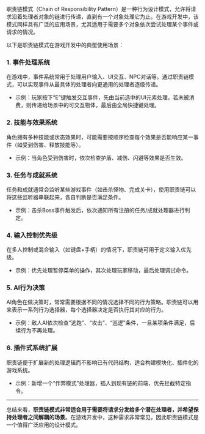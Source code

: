 职责链模式（Chain of Responsibility Pattern）是一种行为设计模式，允许将请求沿着处理者对象的链进行传递，直到有一个对象处理它为止。在游戏开发中，该模式同样具有广泛的应用场景，尤其适用于需要多个对象依次尝试处理某个事件或请求的情况。

以下是职责链模式在游戏开发中的典型使用场景：

### 1. **事件处理系统**
在游戏中，事件系统常用于处理用户输入、UI交互、NPC对话等。通过职责链模式，可以实现事件从最具体的处理者向更通用的处理者逐级传递。
- 示例：玩家按下“E”键触发交互事件，先由当前选中的UI元素处理，若未被消费，则传递给场景中的可交互物体，最后由全局快捷键处理。

### 2. **技能与效果系统**
角色拥有多种技能或状态效果时，可能需要按顺序检查每个效果是否能响应某一事件（如受到伤害、释放技能等）。
- 示例：当角色受到伤害时，依次检查护盾、减伤、闪避等效果是否生效。

### 3. **任务与成就系统**
任务和成就通常会监听某些游戏事件（如击杀怪物、完成关卡），使用职责链可以将这些监听器串联起来，各自判断是否满足条件。
- 示例：击杀Boss事件触发后，依次通知所有注册的任务/成就处理器进行判定。

### 4. **输入控制优先级**
在多人控制或混合输入（如键盘+手柄）的情况下，职责链可用于定义输入优先级。
- 示例：优先处理暂停菜单的操作，其次处理玩家移动，最后处理调试命令。

### 5. **AI行为决策**
AI角色在做决策时，常常需要根据不同的情况选择不同的行为策略。职责链可以用来表示一系列行为选择器，每个选择器决定是否执行其对应的行为。
- 示例：敌人AI依次检查“逃跑”、“攻击”、“巡逻”条件，一旦某项条件满足，后续行为不再处理。

### 6. **插件式系统扩展**
职责链便于扩展新的处理逻辑而不影响已有代码结构，适合构建模块化、插件化的游戏系统。
- 示例：新增一个“作弊模式”处理器，插入到现有链的前端，优先拦截特定指令。

---

总结来看，**职责链模式非常适合用于需要将请求分发给多个潜在处理者，并希望保持处理者之间解耦的场景**。在游戏开发中，这种需求非常常见，因此职责链模式是一个值得广泛应用的设计模式。